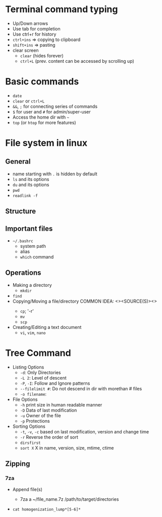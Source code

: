 # Terminal command typing

+ Up/Down arrows
+ Use tab for completion
+ Use ctrl+r for history
+ `ctrl+ins` => copying to clipboard
+ `shift+ins` => pasting
+ clear screen
  + `clear` (hides forever)
  + `ctrl+L` (prev. content can be accessed by scrolling up)

# Basic commands

+ `date`
+ `clear` or `ctrl+L`
+ `&&`, `;` for connecting series of commands
+ `$` for user and `#` for admin/super-user
+ Access the home dir with `~`
+ `top` (or `htop` for more features)

# File system in linux

## General

+ name starting with `.` is hidden by default
+ `ls` and its options
+ `du` and its options
+ `pwd`
+ `readlink -f`

## Structure

## Important files

+ `~/.bashrc`
  + system path
  + alias
  + `which` command

## Operations

+ Making a directory
  + `mkdir`
+ `find`
+ Copying/Moving a file/directory
    COMMON IDEA: <command><><SOURCE(S)><><DESTINATION>    
  + `cp`; '-r'
  + `mv`
  + `scp`
+ Creating/Editing a text document
  + `vi`, `vim`, `nano`

# Tree Command

+ Listing Options
  + `-d`: Only Directories
  + `-L 2`: Level of descent
  + `-P`, `-I`: Follow and Ignore patterns
  + `--filelimit #`: Do not descend in dir with morethan # files
  + `-o filename`: 
+ File Options
  + `-h` print size in human readable manner
  + `-D` Data of last modification
  + `-u` Owner of the file
  + `-p` Protections
+ Sorting Options
  + `-t`, `-v`, `-c` based on last modification, version and change time
  + `-r` Reverse the order of sort
  + `dirsfirst`
  + `sort X` X in name, version, size, mtime, ctime


## Zipping
### 7za
+ Append file(s)
  + 7za a ~/file_name.7z /path/to/target/directories
  


+ `cat homogenization_lump*[5-6]*`